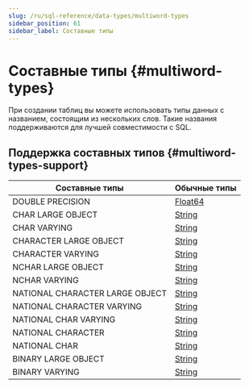 ```yaml
---
slug: /ru/sql-reference/data-types/multiword-types
sidebar_position: 61
sidebar_label: Составные типы
---
```


# Составные типы {#multiword-types}

При создании таблиц вы можете использовать типы данных с названием, состоящим из нескольких слов. Такие названия поддерживаются для лучшей совместимости с SQL.

## Поддержка составных типов {#multiword-types-support}

| Составные типы                      | Обычные типы                                              |
|-------------------------------------|-----------------------------------------------------------|
| DOUBLE PRECISION                    | [Float64](../../sql-reference/data-types/float.md)        |
| CHAR LARGE OBJECT                   | [String](../../sql-reference/data-types/string.md)        |
| CHAR VARYING                        | [String](../../sql-reference/data-types/string.md)        |
| CHARACTER LARGE OBJECT              | [String](../../sql-reference/data-types/string.md)        |
| CHARACTER VARYING                   | [String](../../sql-reference/data-types/string.md)        |
| NCHAR LARGE OBJECT                  | [String](../../sql-reference/data-types/string.md)        |
| NCHAR VARYING                       | [String](../../sql-reference/data-types/string.md)        |
| NATIONAL CHARACTER LARGE OBJECT     | [String](../../sql-reference/data-types/string.md)        |
| NATIONAL CHARACTER VARYING          | [String](../../sql-reference/data-types/string.md)        |
| NATIONAL CHAR VARYING               | [String](../../sql-reference/data-types/string.md)        |
| NATIONAL CHARACTER                  | [String](../../sql-reference/data-types/string.md)        |
| NATIONAL CHAR                       | [String](../../sql-reference/data-types/string.md)        |
| BINARY LARGE OBJECT                 | [String](../../sql-reference/data-types/string.md)        |
| BINARY VARYING                      | [String](../../sql-reference/data-types/string.md)        |
